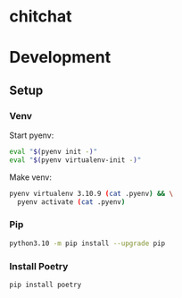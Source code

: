 # chitchat

# Development

## Setup

### Venv
Start pyenv:
```sh
eval "$(pyenv init -)"
eval "$(pyenv virtualenv-init -)"
```

Make venv:
```sh
pyenv virtualenv 3.10.9 (cat .pyenv) && \
  pyenv activate (cat .pyenv)
```

### Pip
```sh
python3.10 -m pip install --upgrade pip
```

### Install Poetry
```sh
pip install poetry
```
